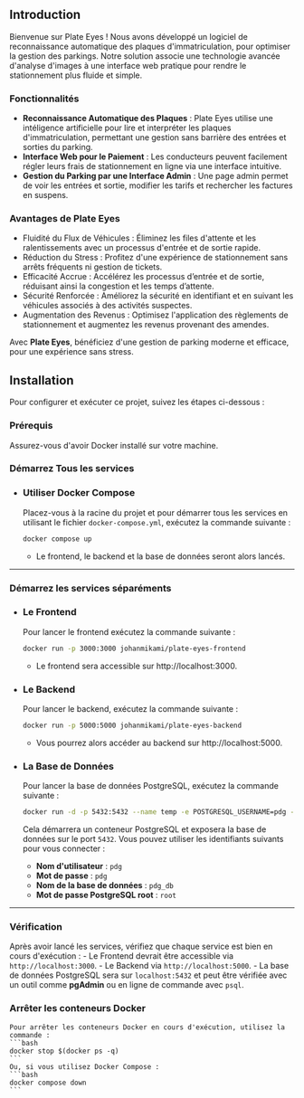 Introduction
------------

Bienvenue sur Plate Eyes ! Nous avons développé un logiciel de reconnaissance automatique des plaques d'immatriculation, pour optimiser la gestion des parkings. Notre solution associe une technologie avancée d'analyse d'images à une interface web pratique pour rendre le stationnement plus fluide et simple.

### **Fonctionnalités**

 - **Reconnaissance Automatique des Plaques** : Plate Eyes utilise une intéligence artificielle pour lire et interpréter les plaques d'immatriculation, permettant une gestion sans barrière des entrées et sorties du parking.
- **Interface Web pour le Paiement** : Les conducteurs peuvent facilement régler leurs frais de stationnement en ligne via une interface intuitive.
- **Gestion du Parking par une Interface Admin** :
Une page admin permet de voir les entrées et sortie, modifier les tarifs et rechercher les factures en suspens.

### Avantages de Plate Eyes
- Fluidité du Flux de Véhicules : Éliminez les files d'attente et les ralentissements avec un processus d'entrée et de sortie rapide.
- Réduction du Stress : Profitez d'une expérience de stationnement sans arrêts fréquents ni gestion de tickets.
- Efficacité Accrue : Accélérez les processus d’entrée et de sortie, réduisant ainsi la congestion et les temps d’attente.
- Sécurité Renforcée : Améliorez la sécurité en identifiant et en suivant les véhicules associés à des activités suspectes.
- Augmentation des Revenus : Optimisez l'application des règlements de stationnement et augmentez les revenus provenant des amendes.

Avec **Plate Eyes**, bénéficiez d'une gestion de parking moderne et efficace, pour une expérience sans stress.


Installation
------------

Pour configurer et exécuter ce projet, suivez les étapes ci-dessous :

### Prérequis

Assurez-vous d'avoir Docker installé sur votre machine.


### Démarrez Tous les services

- ###  **Utiliser Docker Compose**
    
    Placez-vous à la racine du projet et pour démarrer tous les services en utilisant le fichier `docker-compose.yml`, exécutez la commande suivante :
    
    ```bash
    docker compose up
    ```
    - Le frontend, le backend et la base de données seront alors lancés.
   
***
### Démarrez les services séparéments

      
- ###  **Le Frontend**
    
    Pour lancer le frontend exécutez la commande suivante :
    
    ```bash
    docker run -p 3000:3000 johanmikami/plate-eyes-frontend
    ```
    - Le frontend sera accessible sur http://localhost:3000.

- ###    **Le Backend**
      
    Pour lancer le backend, exécutez la commande suivante :
    
    ```bash
    docker run -p 5000:5000 johanmikami/plate-eyes-backend
    ```
    - Vous pourrez alors accéder au backend sur http://localhost:5000. 
         
    

- ###    **La Base de Données**
      
    Pour lancer la base de données PostgreSQL, exécutez la commande suivante :
    
    ```bash
    docker run -d -p 5432:5432 --name temp -e POSTGRESQL_USERNAME=pdg -e POSTGRESQL_PASSWORD=pdg -e POSTGRESQL_DATABASE=pdg_db -e POSTGRESQL_POSTGRES_PASSWORD=root jmuhlema/postgresql:16
    ```
  
    Cela démarrera un conteneur PostgreSQL et exposera la base de données sur le port `5432`. Vous pouvez utiliser les identifiants suivants pour vous connecter :

    *   **Nom d'utilisateur** : `pdg`
    *   **Mot de passe** : `pdg`
    *   **Nom de la base de données** : `pdg_db`
    *   **Mot de passe PostgreSQL root** : `root`
    
***

###    **Vérification**
  

Après avoir lancé les services, vérifiez que chaque service est bien en cours d'exécution :
    -   Le Frontend devrait être accessible via `http://localhost:3000`.
    -   Le Backend via `http://localhost:5000`.
    -   La base de données PostgreSQL sera sur `localhost:5432` et peut être vérifiée avec un outil comme **pgAdmin** ou en ligne de commande avec `psql`.

###  **Arrêter les conteneurs Docker**
  
    Pour arrêter les conteneurs Docker en cours d'exécution, utilisez la commande :
    ```bash
    docker stop $(docker ps -q)
    ```
    Ou, si vous utilisez Docker Compose :
    ```bash
    docker compose down
    ```

